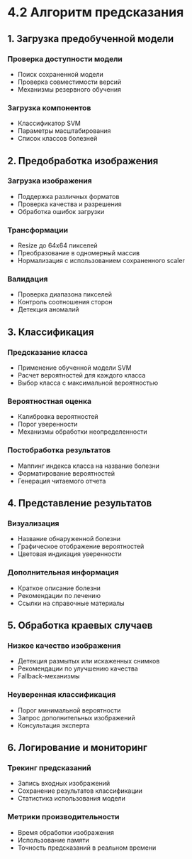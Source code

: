 # 4.2 Алгоритм предсказания

## 1. Загрузка предобученной модели
### Проверка доступности модели
- Поиск сохраненной модели
- Проверка совместимости версий
- Механизмы резервного обучения

### Загрузка компонентов
- Классификатор SVM
- Параметры масштабирования
- Список классов болезней

## 2. Предобработка изображения
### Загрузка изображения
- Поддержка различных форматов
- Проверка качества и разрешения
- Обработка ошибок загрузки

### Трансформации
- Resize до 64x64 пикселей
- Преобразование в одномерный массив
- Нормализация с использованием сохраненного scaler

### Валидация
- Проверка диапазона пикселей
- Контроль соотношения сторон
- Детекция аномалий

## 3. Классификация
### Предсказание класса
- Применение обученной модели SVM
- Расчет вероятностей для каждого класса
- Выбор класса с максимальной вероятностью

### Вероятностная оценка
- Калибровка вероятностей
- Порог уверенности
- Механизмы обработки неопределенности

### Постобработка результатов
- Маппинг индекса класса на название болезни
- Форматирование вероятностей
- Генерация читаемого отчета

## 4. Представление результатов
### Визуализация
- Название обнаруженной болезни
- Графическое отображение вероятностей
- Цветовая индикация уверенности

### Дополнительная информация
- Краткое описание болезни
- Рекомендации по лечению
- Ссылки на справочные материалы

## 5. Обработка краевых случаев
### Низкое качество изображения
- Детекция размытых или искаженных снимков
- Рекомендации по улучшению качества
- Fallback-механизмы

### Неуверенная классификация
- Порог минимальной вероятности
- Запрос дополнительных изображений
- Консультация эксперта

## 6. Логирование и мониторинг
### Трекинг предсказаний
- Запись входных изображений
- Сохранение результатов классификации
- Статистика использования модели

### Метрики производительности
- Время обработки изображения
- Использование памяти
- Точность предсказаний в реальном времени
